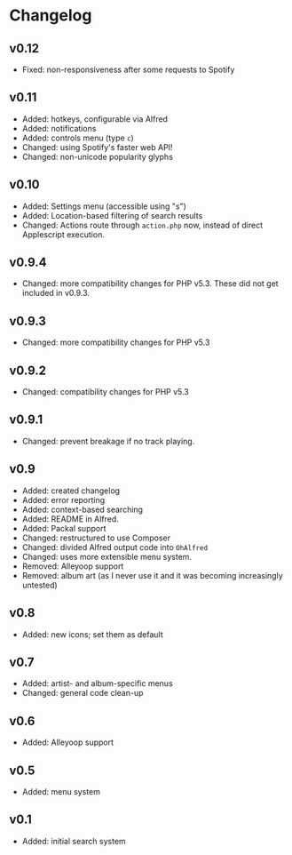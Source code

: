 # Changelog #

## v0.12 ##
- Fixed: non-responsiveness after some requests to Spotify

## v0.11 ##
- Added: hotkeys, configurable via Alfred
- Added: notifications
- Added: controls menu (type `c`)
- Changed: using Spotify's faster web API!
- Changed: non-unicode popularity glyphs

## v0.10 ##
- Added: Settings menu (accessible using "s")
- Added: Location-based filtering of search results
- Changed: Actions route through `action.php` now, instead of direct Applescript execution.

## v0.9.4 ##
- Changed: more compatibility changes for PHP v5.3. These did not get included in v0.9.3.

## v0.9.3 ##
- Changed: more compatibility changes for PHP v5.3

## v0.9.2 ##
- Changed: compatibility changes for PHP v5.3

## v0.9.1 ##
- Changed: prevent breakage if no track playing.

## v0.9 ##

- Added: created changelog
- Added: error reporting
- Added: context-based searching
- Added: README in Alfred.
- Added: Packal support
- Changed: restructured to use Composer
- Changed: divided Alfred output code into `OhAlfred`
- Changed: uses more extensible menu system.
- Removed: Alleyoop support
- Removed: album art (as I never use it and it was becoming increasingly untested)

## v0.8 ##
- Added: new icons; set them as default

## v0.7 ##
- Added: artist- and album-specific menus
- Changed: general code clean-up

## v0.6 ##
- Added: Alleyoop support

## v0.5 ##
- Added: menu system

## v0.1 ##
- Added: initial search system
